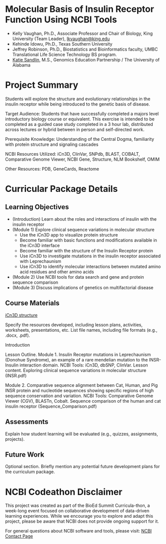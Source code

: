 # Molecular Basis of Insulin Receptor Function Using NCBI Tools

- Kelly Vaughan, Ph.D., Associate Professor and Chair of Biology, King University (Team Leader), lkvaughan@king.edu
- Kehinde Idowu, Ph.D., Texas Southern University
- Jeffrey Robinson, Ph.D., Biostatistics and Bioinformatics faculty, UMBC Translational Life Science Technology BS program.
- [Katie Sandlin](https://www.linkedin.com/in/kmsandlin/), M.S., Genomics Education Partnership / The University of Alabama

# Project Summary

Students will explore the structure and evolutionary relationships in the insulin receptor while being introduced to the genetic basis of disease.

Target Audience: Students that have successfully completed a majors level introductory biology course or equivalent. This exercise is intended to be completed as a guided case study completed in a 3 hour lab, distributed across lectures or hybrid between in person and self-directed work. 

Prerequisite Knowledge: Understanding of the Central Dogma, familiarity with protein structure and signaling cascades

NCBI Resources Utilized: iCn3D, ClinVar, SNPdb, BLAST, COBALT, Comparative Genome Viewer, NCBI Gene, Structure, NLM Bookshelf, OMIM

Other Resources: PDB, GeneCards, Reactome

# Curricular Package Details

## Learning Objectives
- (Introduction) Learn about the roles and interactions of insulin with the insulin receptor
- (Module 1) Explore clinical sequence variations in molecular structure
  - Use the iCn3D app to visualize protein structure
  - Become familiar with basic functions and modifications available in the iCn3D interface
  - Become familiar with the structure of the Insulin Receptor protein
  - Use iCn3D to investigate mutations in the insulin receptor associated with Leprechaunism
  - Use iCn3D to identify molecular interactions between mutated amino acid residues and other amino acids
- (Module 2) Use NCBI tools for data search and gene and protein sequence comparison
- (Module 3) Discuss implications of genetics on multifactorial disease 

## Course Materials
[iCn3D structure](https://structure.ncbi.nlm.nih.gov/icn3d/share.html?drCDjo6EfXPxDhLw6)

Specify the resources developed, including lesson plans, activities, worksheets, presentations, etc. List file names, including file formats (e.g., .docx, .pdf).

Introduction

Lesson Outline.
Module 1. Insulin Receptor mutations in Leprechaunism (Donohue Syndrome), an example of a rare mendelian mutation to the INSR-Insulin interaction domain.  NCBI Tools: iCn3D, dbSNP, ClinVar. Lesson content. Exploring clinical sequence variations in molecular structure (INSR.pdf)

Module 2. Comparative sequence alignment between Cat, Human, and Pig INSR protein and nucleotide sequences showing specific regions of high sequence conservation and variation. NCBI Tools: Comparative Genome Viewer (CGV), BLASTn, Cobalt. Sequence comparison of the human and cat insulin receptor (Sequence_Comparison.pdf)


## Assessments
Explain how student learning will be evaluated (e.g., quizzes, assignments, projects).

## Future Work
Optional section. Briefly mention any potential future development plans for the curriculum package.

# NCBI Codeathon Disclaimer
This project was created as part of the BioEd Summit Curricula-thon, a week-long event focused on collaborative development of data-driven learning experiences. While we encourage you to explore and adapt this project, please be aware that NCBI does not provide ongoing support for it.

For general questions about NCBI software and tools, please visit: [NCBI Contact Page](https://www.ncbi.nlm.nih.gov/home/about/contact/)

